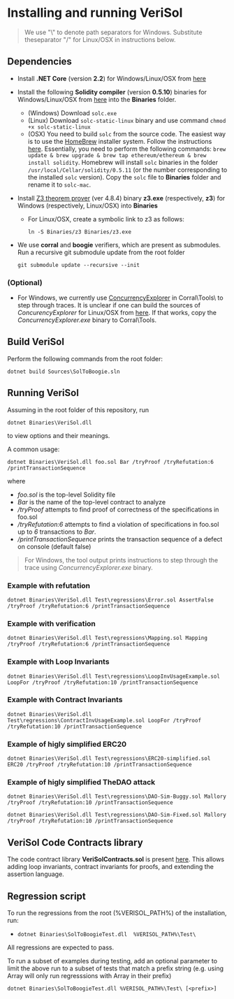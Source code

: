 # Installing and running VeriSol

 > We use "\\" to denote path separators for Windows. Substitute theseparator "/" for Linux/OSX in instructions below. 


## Dependencies

- Install **.NET Core** (version **2.2**) for Windows/Linux/OSX from [here](https://dotnet.microsoft.com/download/dotnet-core/2.2#sdk-2.2.106) 
- Install the following **Solidity compiler** (version **0.5.10**) binaries for Windows/Linux/OSX from [here](https://github.com/ethereum/solidity/releases/tag/v0.5.10) into the **Binaries** folder.
   - (Windows) Download `solc.exe`
   - (Linux) Download `solc-static-linux` binary and use command `chmod +x solc-static-linux` 
   - (OSX) You need to build `solc` from the source code. The easiest way is to use the [HomeBrew](http://brew.sh/) installer system. Follow the instructions [here](https://solidity.readthedocs.io/en/v0.5.11/installing-solidity.html). Essentially, you need to perform the following commands: `brew update & brew upgrade & brew tap ethereum/ethereum & brew install solidity`. Homebrew will install `solc` binaries in the folder `/usr/local/Cellar/solidity/0.5.11` (or the number corresponding to the installed `solc` version). Copy the `solc` file to  **Binaries** folder and rename it to  `solc-mac`. 
   
- Install [Z3 theorem prover](https://github.com/Z3Prover/z3/releases) (ver 4.8.4) binary **z3.exe** (respectively, **z3**) for Windows (respectively, Linux/OSX) into **Binaries** 
   - For Linux/OSX, create a symbolic link to z3 as follows:
   
      `ln -S Binaries/z3 Binaries/z3.exe`

- We use **corral** and **boogie** verifiers, which are present as submodules. Run a recursive git submodule update from the root folder 

      git submodule update --recursive --init


### (Optional) 
   - For Windows, we currently use  [ConcurrencyExplorer](https://github.com/LeeSanderson/Chess) in Corral\Tools\ to step through traces. It is unclear if one can build the sources of *ConcurencyExplorer* for Linux/OSX from [here](https://github.com/LeeSanderson/Chess). If that works, copy the *ConcurrencyExplorer.exe* binary to Corral\Tools\.

## Build VeriSol

Perform the following commands from the root folder:

    dotnet build Sources\SolToBoogie.sln

## Running VeriSol

Assuming in the root folder of this repository, run 

`dotnet Binaries\VeriSol.dll`

to view options and their meanings. 

A common usage:

`dotnet Binaries\VeriSol.dll foo.sol Bar /tryProof /tryRefutation:6 /printTransactionSequence`

where 
   - *foo.sol* is the top-level Solidity file
   - *Bar* is the name of the top-level contract to analyze
   - */tryProof* attempts to find proof of correctness of the specifications in foo.sol
   - */tryRefutation:6* attempts to find a violation of specifications in foo.sol up to *6* transactions to *Bar*.
   - */printTransactionSequence* prints the transaction sequence of a defect on console (default false)

  > For Windows, the tool output prints instructions to step through the trace using *ConcurrencyExplorer.exe* binary. 

### Example with refutation ###
`dotnet Binaries\VeriSol.dll Test\regressions\Error.sol AssertFalse /tryProof /tryRefutation:6 /printTransactionSequence`

### Example with verification ###
`dotnet Binaries\VeriSol.dll Test\regressions\Mapping.sol Mapping /tryProof /tryRefutation:6 /printTransactionSequence`

### Example with Loop Invariants ###
`dotnet Binaries\VeriSol.dll Test\regressions\LoopInvUsageExample.sol LoopFor /tryProof /tryRefutation:10 /printTransactionSequence`

### Example with Contract Invariants ###
`dotnet Binaries\VeriSol.dll Test\regressions\ContractInvUsageExample.sol LoopFor /tryProof /tryRefutation:10 /printTransactionSequence`

### Example of higly simplified ERC20 ###
`dotnet Binaries\VeriSol.dll Test\regressions\ERC20-simplified.sol ERC20 /tryProof /tryRefutation:10 /printTransactionSequence`

### Example of higly simplified TheDAO attack ###
`dotnet Binaries\VeriSol.dll Test\regressions\DAO-Sim-Buggy.sol Mallory /tryProof /tryRefutation:10 /printTransactionSequence`

`dotnet Binaries\VeriSol.dll Test\regressions\DAO-Sim-Fixed.sol Mallory /tryProof /tryRefutation:10 /printTransactionSequence`

## VeriSol Code Contracts library
The code contract library **VeriSolContracts.sol** is present [here](https://github.com/microsoft/verisol/blob/master/Test/regressions/Libraries/VeriSolContracts.sol). This allows adding loop invariants, contract invariants for proofs, and extending the assertion language.  

## Regression script

To run the regressions from the root (%VERISOL_PATH%) of the installation, run:
-  `dotnet Binaries\SolToBoogieTest.dll  %VERISOL_PATH%\Test\`

All regressions are expected to pass. 

To run a subset of examples during testing, add an optional parameter to limit the above run to a subset of tests that match a prefix string *<prefix>* (e.g. using Array will only run regresssions with Array in their prefix)

`dotnet Binaries\SolToBoogieTest.dll %VERISOL_PATH%\Test\ [<prefix>]`



